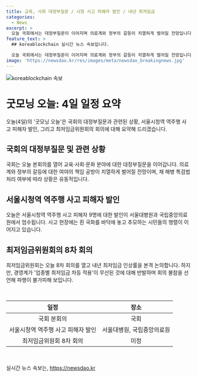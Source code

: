 ```yaml
---
title: 교육, 사회 대정부질문 / 시청 사고 피해자 발인 / 내년 최저임금
categories:
  - News
excerpt: >
  오늘 국회에서는 대정부질문이 이어지며 의료계와 정부의 갈등이 치열하게 벌어질 전망입니다. 또한, 서울시청역 역주행 사고 피해자들의 발인이 서울대병원과 국립중앙의료원 등에서 엄수될 예정이며, 최저임금위원회는 내년 최저임금 인상률을 논의할 예정이지만 파행이 불가피한 상황입니다. (150자)
feature_text: >
  ## koreablockchain 실시간 뉴스 속보입니다.

  오늘 국회에서는 대정부질문이 이어지며 의료계와 정부의 갈등이 치열하게 벌어질 전망입니다. 또한, 서울시청역 역주행 사고 피해자들의 발인이 서울대병원과 국립중앙의료원 등에서 엄수될 예정이며, 최저임금위원회는 내년 최저임금 인상률을 논의할 예정이지만 파행이 불가피한 상황입니다. (150자)
image: 'https://newsdao.kr/res/images/meta/newsdao_breakingnews.jpg'
---
```


<p><img src="https://newsdao.kr/res/images/meta/newsdao_breakingnews.jpg" alt="koreablockchain 속보" /></p>

<h1>굿모닝 오늘: 4일 일정 요약</h1>

<p data-ke-size="size16">오늘(4일)의 '굿모닝 오늘'은 국회의 대정부질문과 관련된 상황, 서울시청역 역주행 사고 피해자 발인, 그리고 최저임금위원회의 회의에 대해 요약해 드리겠습니다.</p>

<h2 data-ke-size="size26">국회의 대정부질문 및 관련 상황</h2>

<p data-ke-size="size16">국회는 오늘 본회의를 열어 교육·사회·문화 분야에 대한 대정부질문을 이어갑니다. 의료계와 정부의 갈등에 대한 여야의 책임 공방이 치열하게 벌어질 전망이며, 채 해병 특검법 처리 여부에 따라 상황은 유동적입니다.</p>

<h2 data-ke-size="size26">서울시청역 역주행 사고 피해자 발인</h2>

<p data-ke-size="size16">오늘은 서울시청역 역주행 사고 피해자 9명에 대한 발인이 서울대병원과 국립중앙의료원에서 엄수됩니다. 사고 현장에는 흰 국화를 바닥에 놓고 추모하는 시민들의 행렬이 이어지고 있습니다.</p>

<h2 data-ke-size="size26">최저임금위원회의 8차 회의</h2>

<p data-ke-size="size16">최저임금위원회는 오늘 8차 회의를 열고 내년 최저임금 인상률을 본격 논의합니다. 하지만, 경영계가 '업종별 최저임금 차등 적용'이 무산된 것에 대해 반발하며 회의 불참을 선언해 파행이 불가피해 보입니다.</p>

<p data-ke-size="size16">&nbsp;</p>

<table>
    <thead>
        <tr>
            <th style="text-align: center;"><b>일정</b></th>
            <th style="text-align: center;"><b>장소</b></th>
        </tr>
    </thead>
    <tbody>
        <tr>
            <td style="text-align: center;">국회 본회의</td>
            <td style="text-align: center;">국회</td>
        </tr>
        <tr>
            <td style="text-align: center;">서울시청역 역주행 사고 피해자 발인</td>
            <td style="text-align: center;">서울대병원, 국립중앙의료원</td>
        </tr>
        <tr>
            <td style="text-align: center;">최저임금위원회 8차 회의</td>
            <td style="text-align: center;">미정</td>
        </tr>
    </tbody>
</table>

<p data-ke-size="size16">&nbsp;</p>
실시간 뉴스 속보는, <a href="https://newsdao.kr" rel="dofollow">https://newsdao.kr</a>


